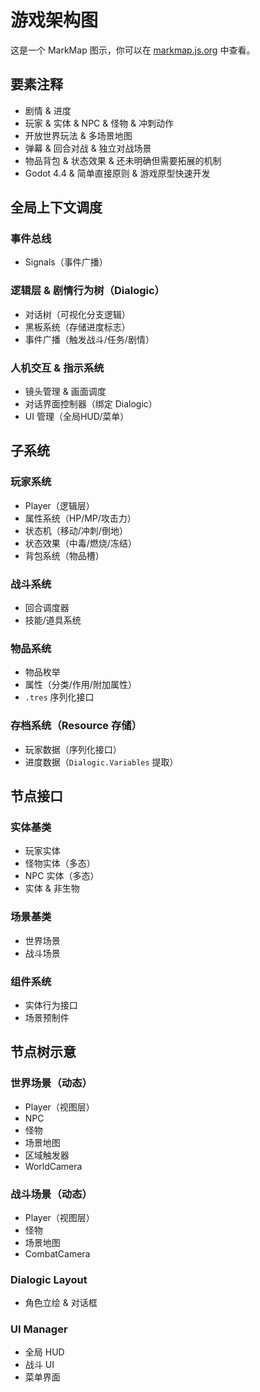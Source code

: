 # 游戏架构图

这是一个 MarkMap 图示，你可以在 [markmap.js.org](https://markmap.js.org/) 中查看。

## 要素注释
- 剧情 & 进度
- 玩家 & 实体 & NPC & 怪物 & 冲刺动作
- 开放世界玩法 & 多场景地图
- 弹幕 & 回合对战 & 独立对战场景
- 物品背包 & 状态效果 & 还未明确但需要拓展的机制
- Godot 4.4 & 简单直接原则 & 游戏原型快速开发

## 全局上下文调度
### 事件总线
- Signals（事件广播）
### 逻辑层 & 剧情行为树（Dialogic）
- 对话树（可视化分支逻辑）
- 黑板系统（存储进度标志）
- 事件广播（触发战斗/任务/剧情）
### 人机交互 & 指示系统
- 镜头管理 & 画面调度
- 对话界面控制器（绑定 Dialogic）
- UI 管理（全局HUD/菜单）

## 子系统
### 玩家系统
- Player（逻辑层）
- 属性系统（HP/MP/攻击力）
- 状态机（移动/冲刺/倒地）
- 状态效果（中毒/燃烧/冻结）
- 背包系统（物品槽）
### 战斗系统
- 回合调度器
- 技能/道具系统
### 物品系统
- 物品枚举
- 属性（分类/作用/附加属性）
- `.tres` 序列化接口
### 存档系统（Resource 存储）
- 玩家数据（序列化接口）
- 进度数据（`Dialogic.Variables` 提取）

## 节点接口
### 实体基类
- 玩家实体
- 怪物实体（多态）
- NPC 实体（多态）
- 实体 & 非生物
### 场景基类
- 世界场景
- 战斗场景
### 组件系统
- 实体行为接口
- 场景预制件

## 节点树示意
### 世界场景（动态）
- Player（视图层）
- NPC
- 怪物
- 场景地图
- 区域触发器
- WorldCamera
### 战斗场景（动态）
- Player（视图层）
- 怪物
- 场景地图
- CombatCamera
### Dialogic Layout
- 角色立绘 & 对话框
### UI Manager
- 全局 HUD
- 战斗 UI
- 菜单界面
